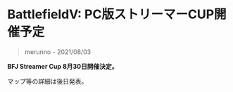 # BattlefieldV: PC版ストリーマーCUP開催予定
> merunno - 2021/08/03

**BFJ Streamer Cup 8月30日開催決定。**

マップ等の詳細は後日発表。